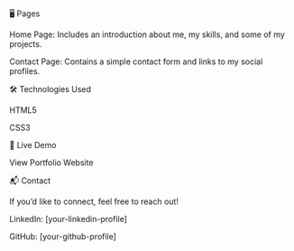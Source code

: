🖥️ Pages

Home Page:
Includes an introduction about me, my skills, and some of my projects.

Contact Page:
Contains a simple contact form and links to my social profiles.

🛠️ Technologies Used

HTML5

CSS3

🔗 Live Demo

View Portfolio Website
 <!-- Replace # with your live site link -->

📬 Contact

If you’d like to connect, feel free to reach out!


LinkedIn: [your-linkedin-profile]

GitHub: [your-github-profile]
